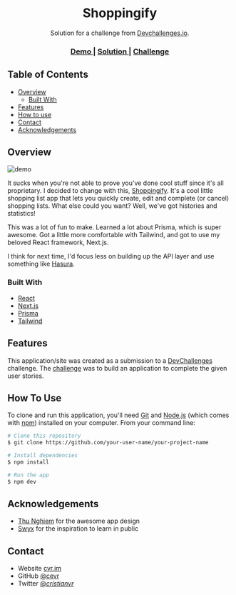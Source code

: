 <!-- Please update value in the {}  -->

<h1 align="center">Shoppingify</h1>

<div align="center">
   Solution for a challenge from  <a href="http://devchallenges.io" target="_blank">Devchallenges.io</a>.
</div>

<div align="center">
  <h3>
    <a href="https://https://vercel.com/cvr/shoppingify">
      Demo
    </a>
    <span> | </span>
    <a href="https://github.com/cevr/shoppingify">
      Solution
    </a>
    <span> | </span>
    <a href="https://devchallenges.io/challenges/mGd5VpbO4JnzU6I9l96x">
      Challenge
    </a>
  </h3>
</div>

<!-- TABLE OF CONTENTS -->

## Table of Contents

- [Overview](#overview)
  - [Built With](#built-with)
- [Features](#features)
- [How to use](#how-to-use)
- [Contact](#contact)
- [Acknowledgements](#acknowledgements)

<!-- OVERVIEW -->

## Overview

![demo](/demo.gif)

It sucks when you're not able to prove you've done cool stuff since it's all proprietary. I decided to change with this, [Shoppingify](https://shoppingify.vercel.app/). It's a cool little shopping list app that lets you quickly create, edit and complete (or cancel) shopping lists. What else could you want? Well, we've got histories and statistics!

This was a lot of fun to make. Learned a lot about Prisma, which is super awesome. Got a little more comfortable with Tailwind, and got to use my beloved React framework, Next.js.

I think for next time, I'd focus less on building up the API layer and use something like [Hasura](https://hasura.io/).

### Built With

<!-- This section should list any major frameworks that you built your project using. Here are a few examples.-->

- [React](https://reactjs.org/)
- [Next.js](https://nextjs.org/)
- [Prisma](https://www.prisma.io/)
- [Tailwind](https://tailwindcss.com/)

## Features

<!-- List the features of your application or follow the template. Don't share the figma file here :) -->

This application/site was created as a submission to a [DevChallenges](https://devchallenges.io/challenges) challenge. The [challenge](https://devchallenges.io/challenges/mGd5VpbO4JnzU6I9l96x) was to build an application to complete the given user stories.

## How To Use

<!-- Example: -->

To clone and run this application, you'll need [Git](https://git-scm.com) and [Node.js](https://nodejs.org/en/download/) (which comes with [npm](http://npmjs.com)) installed on your computer. From your command line:

```bash
# Clone this repository
$ git clone https://github.com/your-user-name/your-project-name

# Install dependencies
$ npm install

# Run the app
$ npm dev
```

## Acknowledgements

<!-- This section should list any articles or add-ons/plugins that helps you to complete the project. This is optional but it will help you in the future. For example -->

- [Thu Nghiem](https://twitter.com/thunghiemdinh) for the awesome app design
- [Swyx](htts://twitter.com/swyx) for the inspiration to learn in public

## Contact

- Website [cvr.im](https://cvr.im)
- GitHub [@cevr](https://github.com/cevr)
- Twitter [@_cristianvr_](https://twitter.com/_cristianvr_)
